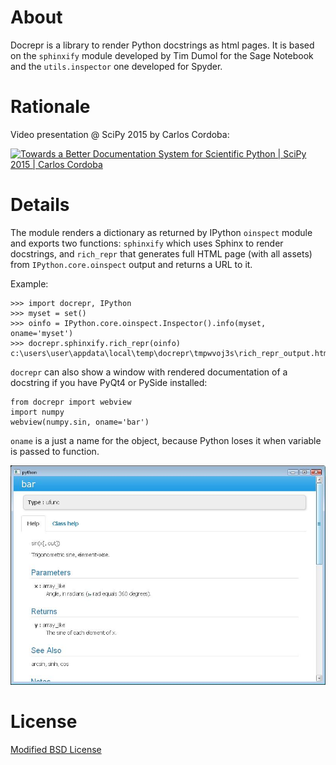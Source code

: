 # About

Docrepr is a library to render Python docstrings as html pages. It is based on
the `sphinxify` module developed by Tim Dumol for the Sage Notebook and the
`utils.inspector` one developed for Spyder.

# Rationale

Video presentation @ SciPy 2015 by Carlos Cordoba:

[![Towards a Better Documentation System for Scientific Python | SciPy 2015 | Carlos Cordoba ](http://img.youtube.com/vi/q0r7FsDZU9s/0.jpg)](http://www.youtube.com/watch?v=q0r7FsDZU9s)

# Details

The module renders a dictionary as returned by IPython `oinspect` module and
exports two functions: `sphinxify` which uses Sphinx to render docstrings,
and `rich_repr` that generates full HTML page (with all assets) from
`IPython.core.oinspect` output and returns a URL to it.

Example:

    >>> import docrepr, IPython
    >>> myset = set()
    >>> oinfo = IPython.core.oinspect.Inspector().info(myset, oname='myset')
    >>> docrepr.sphinxify.rich_repr(oinfo)
    c:\users\user\appdata\local\temp\docrepr\tmpwvoj3s\rich_repr_output.html

`docrepr` can also show a window with rendered documentation of a docstring
if you have PyQt4 or PySide installed:

    from docrepr import webview
    import numpy
    webview(numpy.sin, oname='bar')

`oname` is a just a name for the object, because Python loses it when
variable is passed to function.

![webview example](example.png)


# License

[Modified BSD License](LICENSE)
